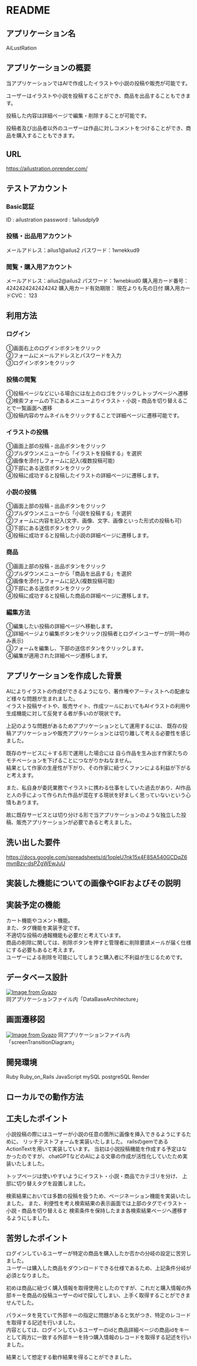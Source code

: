 # README

## アプリケーション名
AiLustRation

## アプリケーションの概要
当アプリケーションではAIで作成したイラストや小説の投稿や販売が可能です。  

ユーザーはイラストや小説を投稿することができ、商品を出品することもできます。

投稿した内容は詳細ページで編集・削除することが可能です。  

投稿者及び出品者以外のユーザーは作品に対しコメントをつけることができ、商品を購入することもできます。

## URL
https://ailustration.onrender.com/


## テストアカウント

### Basic認証
ID : ailustration
password : 1ailusdply9

### 投稿・出品用アカウント
メールアドレス：ailus1@ailus2
パスワード：1wnekkud9
### 閲覧・購入用アカウント
メールアドレス：ailus2@ailus2
パスワード：1wnebkud0
購入用カード番号： 4242424242424242
購入用カード有効期限： 現在よりも先の日付
購入用カードCVC： 123

## 利用方法  
  
### ログイン
①画面右上のログインボタンをクリック  
②フォームにメールアドレスとパスワードを入力  
③ログインボタンをクリック  
### 投稿の閲覧
①投稿ページなどにいる場合には左上のロゴをクリックしトップページへ遷移  
②検索フォームの下にあるメニューよりイラスト・小説・商品を切り替えることで一覧画面へ遷移  
③投稿内容のサムネイルをクリックすることで詳細ページに遷移可能です。  
### イラストの投稿
①画面上部の投稿・出品ボタンをクリック  
②プルダウンメニューから「イラストを投稿する」を選択  
②画像を添付しフォームに記入(複数投稿可能)  
③下部にある送信ボタンをクリック  
④投稿に成功すると投稿したイラストの詳細ページに遷移します。  
### 小説の投稿
①画面上部の投稿・出品ボタンをクリック  
②プルダウンメニューから「小説を投稿する」を選択  
②フォームに内容を記入(文字、画像、文字、画像といった形式の投稿も可)  
③下部にある送信ボタンをクリック  
④投稿に成功すると投稿した小説の詳細ページに遷移します。  
### 商品
①画面上部の投稿・出品ボタンをクリック  
②プルダウンメニューから「商品を出品する」を選択  
②画像を添付しフォームに記入(複数投稿可能)  
③下部にある送信ボタンをクリック  
④投稿に成功すると投稿した商品の詳細ページに遷移します。  
### 編集方法
①編集したい投稿の詳細ページへ移動します。  
②詳細ページより編集ボタンをクリック(投稿者とログインユーザーが同一時のみ表示)  
③フォームを編集し、下部の送信ボタンをクリックします。  
④編集が適用された詳細ページ遷移します。  


## アプリケーションを作成した背景
AIによりイラストの作成ができるようになり、著作権やアーティストへの配慮など様々な問題が生まれました。  
イラスト投稿サイトや、販売サイト、作成ツールにおいてもAIイラストの利用や生成機能に対して反発する者が多いのが現状です。  

上記のような問題があるためアプリケーションとして運用するには、
既存の投稿アプリケーションや販売アプリケーションとは切り離して考える必要性を感じました。  

既存のサービスに＋する形で運用した場合には
自ら作品を生み出す作家たちのモチベーションを下げることにつながりかねなません。  
結果として作家の生産性が下がり、その作家に紐づくファンによる利益が下がると考えます。  

また、私自身が委託業務でイラストに携わる仕事をしていた過去があり、AI作品と人の手によって作られた作品が混在する現状を好ましく思っていないという心情もあります。  

故に既存サービスとは切り分ける形で当アプリケーションのような独立した投稿、販売アプリケーションが必要であると考えました。



## 洗い出した要件
https://docs.google.com/spreadsheets/d/1opleU7nk15x4F8SA540GCDqZ6mvnBzv-dsPZgWEwJuU

## 実装した機能についての画像やGIFおよびその説明
 
## 実装予定の機能
カート機能やコメント機能。  
また、タグ機能を実装予定です。  
不適切な投稿の通報機能も必要だと考えています。  
商品の削除に関しては、削除ボタンを押すと管理者に削除要請メールが届く仕様にする必要もあると考えます。  
ユーザーによる削除を可能にしてしまうと購入者に不利益が生じるためです。

## データベース設計
[![Image from Gyazo](https://i.gyazo.com/531cfa46bd02eb4845754fc67381a69a.png)](https://gyazo.com/531cfa46bd02eb4845754fc67381a69a)
同アプリケーションファイル内「DataBaseArchitecture」

## 画面遷移図
[![Image from Gyazo](https://i.gyazo.com/f2f454b6081a4fb4753eec939027a6d1.png)](https://gyazo.com/f2f454b6081a4fb4753eec939027a6d1)
同アプリケーションファイル内「screenTransitionDiagram」  
## 開発環境
 Ruby Ruby_on_Rails JavaScript mySQL postgreSQL Render
## ローカルでの動作方法
 
## 工夫したポイント
小説投稿の際にはユーザーが小説の任意の箇所に画像を挿入できるようにするために、
リッチテストフォームを実装いたしました。
railsのgemであるActionTextを用いて実装しています。 
当初は小説投稿機能を作成する予定はなかったのですが、
chatGPTなどのAIによる文章の作成が活性化していたため実装いたしました。  

トップページは使いやすいようにイラスト・小説・商品でカテゴリを分け、
上部に切り替えタグを設置しました。

検索結果においては多数の投稿を扱うため、ページネーション機能を実装いたしました。
また、利便性を考え検索結果の表示画面では上部のタグでイラスト・小説・商品を切り替えると
検索条件を保持したまま各検索結果ページへ遷移するようにしました。

## 苦労したポイント
ログインしているユーザーが特定の商品を購入したか否かの分岐の設定に苦労しました。  
ユーザーは購入した商品をダウンロードできる仕様であるため、上記条件分岐が必須となりました。  

初めは商品に紐づく購入情報を取得使用としたのですが、これだと購入情報の外部キーを商品の投稿ユーザーのidで探してしまい、上手く取得することができませんでした。

パラメータを見ていて外部キーの指定に問題があると気がつき、特定のレコードを取得する記述を行いました。  
内容としては、ログインしているユーザーのidと商品詳細ページの商品idをキーとして両方に一致する外部キーを持つ購入情報のレコードを取得する記述を行いました。

結果として想定する動作結果を得ることができました。  